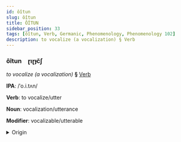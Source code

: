 ```yaml
---
id: ôîtun
slug: ôîtun
title: ÔÎTUN
sidebar_position: 33
tags: [ôîtun, Verb, Germanic, Phenomenology, Phenomenology 102]
description: to vocalize (a vocalization) § Verb
---
```


### ôîtun&emsp;<span kind="abugida">ɽıɽɟc̃ʃ</span>

*to vocalize (a vocalization)* **§** [Verb](../../tags/Verb)

**IPA**: /ˈo.i.tʌn/

**Verb**: to vocalize/utter

**Noun**: vocalization/utterance

**Modifier**: vocalizable/utterable

<details>
    <summary>Origin</summary>
    Dutch uiten /ˈœy̯tə(n)/<br/>
    <em>Germanic Language Family</em>
</details>